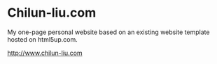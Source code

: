 # Chilun-liu.com

My one-page personal website based on an existing website template hosted on html5up.com.

http://www.chilun-liu.com
